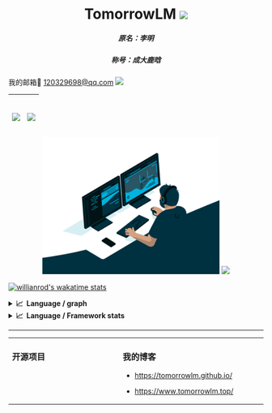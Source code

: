 <h1 align="center"> TomorrowLM <img src="https://github.com/blackcater/blackcater/raw/main/images/Hi.gif" height="32" /></h1>  
<h5 align="center"> 原名：李明 </h5>  
<h5 align="center"> 称号：成大鹿晗</h5>  

 我的邮箱:email: [120329698@qq.com](mailto:120329698@qq.com)
 <img src="https://media.giphy.com/media/WUlplcMpOCEmTGBtBW/giphy.gif" width="30"> 

| <p align="center"><br/>  <img align="center" src="https://github-readme-stats.vercel.app/api?username=TomorrowLM&show_icons=true&theme=buefy&hide_border=true"/><br/></p> | <p align="center"><br/>  <img align="center" src="https://github-readme-stats.vercel.app/api/top-langs/?username=TomorrowLM&layout=compact&hide=html&theme=buefy&hide_border=true"/><br/></p> |
| ------------------------------------------------------------ | ------------------------------------------------------------ |




<p align="center">
<img  alt="GIF" src="https://github.com/likaia/likaia/blob/main/code.gif" width="350" height="270" />
<img src="https://github-readme-stats.vercel.app/api/wakatime?username=TomorrowLM&&langs_count=8" />
</p>

[![willianrod's wakatime stats](https://github-readme-stats.vercel.app/api/wakatime?username=TomorrowLM)](https://github.com/anuraghazra/github-readme-stats)

<details>
<summary><b>📈&nbsp;&nbsp;Language&nbsp;/&nbsp;graph</b></summary>
<br/>
<img src="https://activity-graph.herokuapp.com/graph?username=TomorrowLM&theme=dracula"/>
</details>



<details>
  <summary><b>📈&nbsp;&nbsp;Language&nbsp;/&nbsp;Framework stats</b></summary>
  <br/>
  <a href='https://profile.codersrank.io/user/tomorrowlm/'>
  <img src='http://cr-skills-chart-widget.azurewebsites.net/api/api?username=TomorrowLM&padding=30&skills=angular,batchfile,c,C%23,coffeescript,dart,go,html,json,java,javascript,less,mysql,php,pandas,perl,python,reactjs,scss,shell,svelte,swift,typescript,vue'>
  </a>


</details>

------


<table align="center"><tr>
<td valign="top" width="33%">





### 开源项目  

</td>
<td valign="top" width="33%">

### 我的博客

- https://tomorrowlm.github.io/

- https://www.tomorrowlm.top/

</td>
</tr></table>
